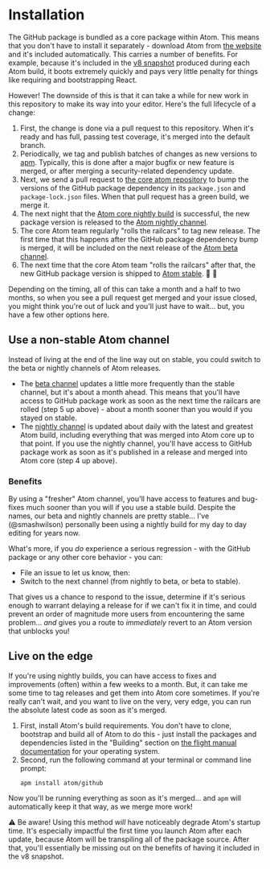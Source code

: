# Installation

The GitHub package is bundled as a core package within Atom. This means that you don't have to install it separately - download Atom from [the website](https://atom.io) and it's included automatically. This carries a number of benefits. For example, because it's included in the [v8 snapshot](https://flight-manual.atom.io/behind-atom/sections/how-atom-uses-chromium-snapshots/) produced during each Atom build, it boots extremely quickly and pays very little penalty for things like requiring and bootstrapping React.

However! The downside of this is that it can take a while for new work in this repository to make its way into your editor. Here's the full lifecycle of a change:

1. First, the change is done via a pull request to this repository. When it's ready and has full, passing test coverage, it's merged into the default branch.
2. Periodically, we tag and publish batches of changes as new versions to [apm](https://atom.io/packages/github). Typically, this is done after a major bugfix or new feature is merged, or after merging a security-related dependency update.
3. Next, we send a pull request to [the core atom repository](https://github.com/atom/atom) to bump the versions of the GitHub package dependency in its `package.json` and `package-lock.json` files. When that pull request has a green build, we merge it.
4. The next night that the [Atom core nightly build](https://github.visualstudio.com/Atom/_build?definitionId=1) is successful, the new package version is released to the [Atom nightly channel](https://atom.io/nightly).
5. The core Atom team regularly "rolls the railcars" to tag new release. The first time that this happens after the GitHub package dependency bump is merged, it will be included on the next release of the [Atom beta channel](https://atom.io/beta).
6. The next time that the core Atom team "rolls the railcars" after that, the new GitHub package version is shipped to [Atom stable](https://atom.io/). :rocket: :tada:

Depending on the timing, all of this can take a month and a half to two months, so when you see a pull request get merged and your issue closed, you might think you're out of luck and you'll just have to wait... but, you have a few other options here.

## Use a non-stable Atom channel

Instead of living at the end of the line way out on stable, you could switch to the beta or nightly channels of Atom releases.

- The [beta channel](https://atom.io/beta) updates a little more frequently than the stable channel, but it's about a month ahead. This means that you'll have access to GitHub package work as soon as the next time the railcars are rolled (step 5 up above) - about a month sooner than you would if you stayed on stable.
- The [nightly channel](https://atom.io/nightly) is updated about daily with the latest and greatest Atom build, including everything that was merged into Atom core up to that point. If you use the nightly channel, you'll have access to GitHub package work as soon as it's published in a release and merged into Atom core (step 4 up above).

### Benefits

By using a "fresher" Atom channel, you'll have access to features and bug-fixes much sooner than you will if you use a stable build. Despite the names, our beta and nightly channels are pretty stable... I've (@smashwilson) personally been using a nightly build for my day to day editing for years now.

What's more, if you _do_ experience a serious regression - with the GitHub package or any other core behavior - you can:

- File an issue to let us know, then:
- Switch to the next channel (from nightly to beta, or beta to stable).

That gives us a chance to respond to the issue, determine if it's serious enough to warrant delaying a release for if we can't fix it in time, and could prevent an order of magnitude more users from encountering the same problem... _and_ gives you a route to _immediately_ revert to an Atom version that unblocks you!

## Live on the edge

If you're using nightly builds, you can have access to fixes and improvements (often) within a few weeks to a month. But, it can take me some time to tag releases and get them into Atom core sometimes. If you're really can't wait, and you want to live on the very, very edge, you can run the absolute latest code as soon as it's merged.

1. First, install Atom's build requirements. You don't have to clone, bootstrap and build all of Atom to do this - just install the packages and dependencies listed in the "Building" section on [the flight manual documentation](https://flight-manual.atom.io/hacking-atom/sections/hacking-on-atom-core/) for your operating system.
2. Second, run the following command at your terminal or command line prompt:
   ```
   apm install atom/github
   ```

Now you'll be running everything as soon as it's merged... and `apm` will automatically keep it that way, as we merge more work!

:warning: Be aware! Using this method _will_ have noticeably degrade Atom's startup time. It's especially impactful the first time you launch Atom after each update, because Atom will be transpiling all of the package source. After that, you'll essentially be missing out on the benefits of having it included in the v8 snapshot.
